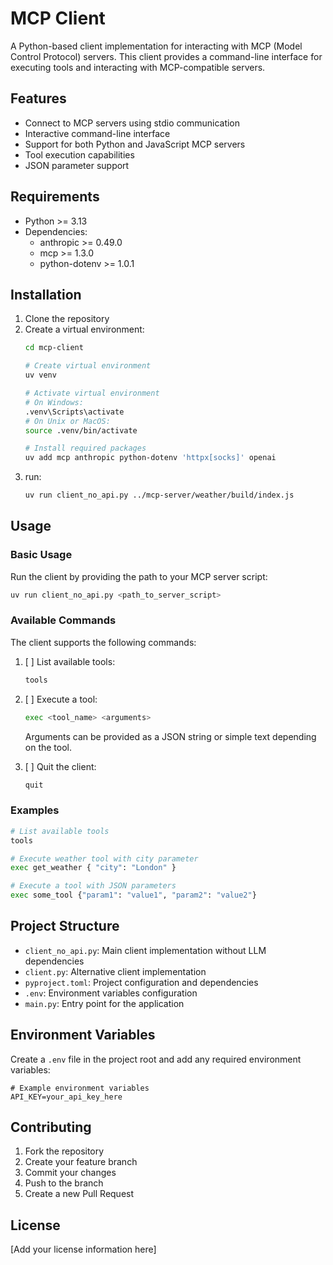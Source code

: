 # MCP Client

A Python-based client implementation for interacting with MCP (Model Control Protocol) servers. This client provides a command-line interface for executing tools and interacting with MCP-compatible servers.

## Features

- Connect to MCP servers using stdio communication
- Interactive command-line interface
- Support for both Python and JavaScript MCP servers
- Tool execution capabilities
- JSON parameter support

## Requirements

- Python >= 3.13
- Dependencies:
  - anthropic >= 0.49.0
  - mcp >= 1.3.0
  - python-dotenv >= 1.0.1

## Installation

1. Clone the repository
2. Create a virtual environment:
   ```bash
   cd mcp-client

   # Create virtual environment
   uv venv

   # Activate virtual environment
   # On Windows:
   .venv\Scripts\activate
   # On Unix or MacOS:
   source .venv/bin/activate

   # Install required packages
   uv add mcp anthropic python-dotenv 'httpx[socks]' openai
   ```
3. run:
   ```bash
   uv run client_no_api.py ../mcp-server/weather/build/index.js
   ```

## Usage

### Basic Usage

Run the client by providing the path to your MCP server script:

```bash
uv run client_no_api.py <path_to_server_script>
```

### Available Commands

The client supports the following commands:

1. [ ] List available tools:

    ```bash
    tools
    ```
2. [ ] Execute a tool:

    ```bash
    exec <tool_name> <arguments>
    ```

    Arguments can be provided as a JSON string or simple text depending on the tool.
3. [ ] Quit the client:

    ```bash
    quit
    ```

### Examples

```bash
# List available tools
tools

# Execute weather tool with city parameter
exec get_weather { "city": "London" }

# Execute a tool with JSON parameters
exec some_tool {"param1": "value1", "param2": "value2"}
```

## Project Structure

- `client_no_api.py`: Main client implementation without LLM dependencies
- `client.py`: Alternative client implementation
- `pyproject.toml`: Project configuration and dependencies
- `.env`: Environment variables configuration
- `main.py`: Entry point for the application

## Environment Variables

Create a `.env` file in the project root and add any required environment variables:

```env
# Example environment variables
API_KEY=your_api_key_here
```

## Contributing

1. Fork the repository
2. Create your feature branch
3. Commit your changes
4. Push to the branch
5. Create a new Pull Request

## License

[Add your license information here]
